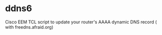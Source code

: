 ddns6
=====

Cisco EEM TCL script to update your router's AAAA dynamic DNS record ( with freedns.afraid.org)

